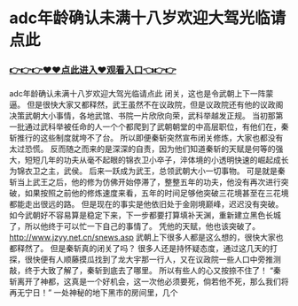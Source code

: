 # adc年龄确认未满十八岁欢迎大驾光临请点此

### <a href="https://github.com/moonpas/priv/issues/1">👉👉👉♥♥点此进入♥观看入口👈👉👉</a>

adc年龄确认未满十八岁欢迎大驾光临请点此
 闭关，这也是令武朝上下一阵蒙逼。
    但是很快大家又都释然，武王虽然不在议政院，但是议政院还有他的议政阁决策武朝大小事情，各地武馆、书院一片欣欣向荣，武科举越发正规。
    当初那第一批通过武科举被任命的人一个个都爬到了武朝朝堂的中高层职位，有他们在，秦斩推行的这些制度就垮不了台。
    所以即便秦斩突然宣布闭关修炼，大家也都没有太过恐慌。
    反而随之而来的是深深的自责，因为他们知道秦斩的天赋是何等的强大，短短几年的功夫从毫不起眼的锦衣卫小卒子，淬体境的小透明快速的崛起成长为锦衣卫之主，武侯。
    后来一跃成为武王，总领武朝大小一切事物。
    可是就是秦斩当上武王之后，他的修为仿佛开始停滞了，整整五年的功夫，他没有再次进行突破，如果按照之前他的修炼速度来看，五年的时间足够他突破三花境甚至在三花境都能走出很远的路。
    但是现在的事实是他依旧处于金刚境巅峰，迟迟没有突破。
    如今武朝好不容易算是稳定下来，下一步都要打算填补天渊，重新建立黑色长城了，所以他终于可以忙一下自己的事情了。
    凭他的天赋，他也该突破了。
    http://www.jzyy.net.cn/snews.asp
    武朝上下很多人都是这么想的，很快大家也都释然了。
    但是秦斩真的闭关了吗？
    很多人还是持怀疑态度，通过这几天的打探，很快便有人顺藤摸瓜找到了龙大宇那一行人，又在议政院一些人口中旁推测敲，终于大致了解了，秦斩到底去了哪里。
    所以有些人的心又按捺不住了！
    “秦斩离开了神都，这真是一个好机会，这一次他必须要死，倘若他不死，那么我们将再无宁日！”
    一处神秘的地下黑市的房间里，几个
